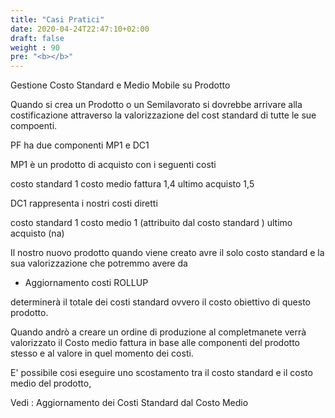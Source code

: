 ```yaml
---
title: "Casi Pratici"
date: 2020-04-24T22:47:10+02:00
draft: false
weight : 90
pre: "<b></b>"
---
```


Gestione Costo Standard e Medio Mobile su Prodotto 


Quando si crea un Prodotto o un Semilavorato si dovrebbe arrivare alla costificazione attraverso la valorizzazione del cost standard di tutte le sue compoenti.

PF ha due componenti MP1 e DC1

MP1 è un prodotto di acquisto con i seguenti costi

costo standard  1
costo medio fattura 1,4
ultimo acquisto 1,5

DC1 rappresenta i nostri costi diretti

costo standard 1 
costo medio 1   (attribuito dal costo standard )
ultimo acquisto (na)

Il nostro nuovo prodotto quando viene creato avre il solo costo standard e la sua valorizzazione che potremmo avere da

 - Aggiornamento costi ROLLUP 
 
 determinerà il totale dei costi standard  ovvero il costo obiettivo di questo prodotto.
 
Quando andrò a creare un ordine di produzione al completmanete verrà valorizzato il Costo medio fattura in base alle componenti del prodotto stesso e al valore in quel momento dei costi.

E' possibile cosi eseguire uno scostamento tra il costo standard e il costo medio del prodotto,



Vedi : Aggiornamento dei Costi Standard dal Costo Medio 
